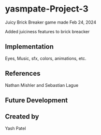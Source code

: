 # yasmpate-Project-3
Juicy Brick Breaker game made Feb 24, 2024

Added juiciness features to brick breacker

## Implementation
Eyes, Music, sfx, colors, animations, etc. 

## References
Nathan Mishler and Sebastian Lague
## Future Development

## Created by
Yash Patel
